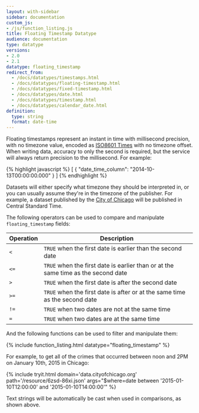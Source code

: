 ```yaml
---
layout: with-sidebar
sidebar: documentation
custom_js:
- /js/function_listing.js 
title: Floating Timestamp Datatype
audience: documentation
type: datatype
versions:
- 2.0
- 2.1
datatype: floating_timestamp
redirect_from:
  - /docs/datatypes/timestamps.html
  - /docs/datatypes/floating-timestamp.html
  - /docs/datatypes/fixed-timestamp.html
  - /docs/datatypes/date.html
  - /docs/datatypes/timestamp.html
  - /docs/datatypes/calendar_date.html
definition:
  type: string
  format: date-time
---
```


Floating timestamps represent an instant in time with millisecond precision, with no timezone value, encoded as [ISO8601 Times](https://en.wikipedia.org/wiki/ISO_8601#Times) with no timezone offset. When writing data, accuracy to only the second is required, but the service will always return precision to the millisecond. For example:

{% highlight javascript %}
[ {
  "date_time_column": "2014-10-13T00:00:00.000"
} ]
{% endhighlight %}

Datasets will either specify what timezone they should be interpreted in, or you can usually assume they're in the timezone of the publisher. For example, a dataset published by the [City of Chicago](http://data.cityofchicago.org) will be published in Central Standard Time.

The following operators can be used to compare and manipulate `floating_timestamp` fields: 

| Operation | Description                                                                       |
| ---       | ---                                                                               |
| `<`       | `TRUE` when the first date is earlier than the second date                        |
| `<=`      | `TRUE` when the first date is earlier than or at the same time as the second date |
| `>`       | `TRUE` when the first date is after the second date                               |
| `>=`      | `TRUE` when the first date is after or at the same time as the second date        |
| `!=`      | `TRUE` when two dates are not at the same time                                    |
| `=`       | `TRUE` when two dates are at the same time                                        |

And the following functions can be used to filter and manipulate them: 

{% include function_listing.html datatype="floating_timestamp" %}

For example, to get all of the crimes that occurred between noon and 2PM on January 10th, 2015 in Chicago:

{% include tryit.html domain='data.cityofchicago.org' path='/resource/6zsd-86xi.json' args="$where=date between '2015-01-10T12:00:00' and '2015-01-10T14:00:00'" %}

Text strings will be automatically be cast when used in comparisons, as shown above.
